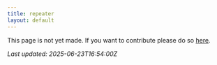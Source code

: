 ```yaml
---
title: repeater
layout: default
---
```


This page is not yet made. If you want to contribute please do so [here](https://github.com/CrazyH2/Bigstone/blob/wiki/components/repeater.md).

_Last updated: 2025-06-23T16:54:00Z_
